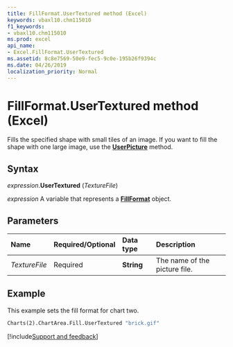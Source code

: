 ```yaml
---
title: FillFormat.UserTextured method (Excel)
keywords: vbaxl10.chm115010
f1_keywords:
- vbaxl10.chm115010
ms.prod: excel
api_name:
- Excel.FillFormat.UserTextured
ms.assetid: 8c8e7569-50e9-fec5-9c0e-195b26f9394c
ms.date: 04/26/2019
localization_priority: Normal
---
```



# FillFormat.UserTextured method (Excel)

Fills the specified shape with small tiles of an image. If you want to fill the shape with one large image, use the **[UserPicture](Excel.FillFormat.UserPicture.md)** method.


## Syntax

_expression_.**UserTextured** (_TextureFile_)

_expression_ A variable that represents a **[FillFormat](Excel.FillFormat.md)** object.


## Parameters

|Name|Required/Optional|Data type|Description|
|:-----|:-----|:-----|:-----|
| _TextureFile_|Required| **String**| The name of the picture file.|

## Example

This example sets the fill format for chart two.

```vb
Charts(2).ChartArea.Fill.UserTextured "brick.gif"
```




[!include[Support and feedback](~/includes/feedback-boilerplate.md)]